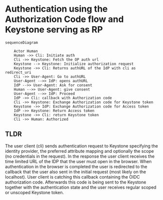 # Authentication using the Authorization Code flow and Keystone serving as RP

```mermaid
sequenceDiagram

    Actor Human
    Human ->> Cli: Initiate auth
    Cli ->> Keystone: Fetch the OP auth url
    Keystone --> Keystone: Initialize authorization request
    Keystone ->> Cli: Returns authURL of the IdP with cli as redirect_uri
    Cli ->> User-Agent: Go to authURL
    User-Agent -->> IdP: opens authURL
    IdP -->> User-Agent: Ask for consent
    Human -->> User-Agent: give consent
    User-Agent -->> IdP: Proceed
    IdP ->> Cli: callback with Authorization code
    Cli ->> Keystone: Exchange Authorization code for Keystone token
    Keystone ->> IdP: Exchange Authorization code for Access token
    IdP ->> Keystone: Return Access token
    Keystone ->> Cli: return Keystone token
    Cli ->> Human: Authorized

```

## TLDR

The user client (cli) sends authentication request to Keystone specifying the
identity provider, the preferred attribute mapping and optionally the scope (no
credentials in the request). In the response the user client receives the time
limited URL of the IDP that the user must open in the browser. When
authentication in the browser is completed the user is redirected to the
callback that the user also sent in the initial request (most likely on the
localhost). User client is catching this callback containing the OIDC
authorization code. Afterwards this code is being sent to the Keystone together
with the authentication state and the user receives regular scoped or unscoped
Keystone token.
